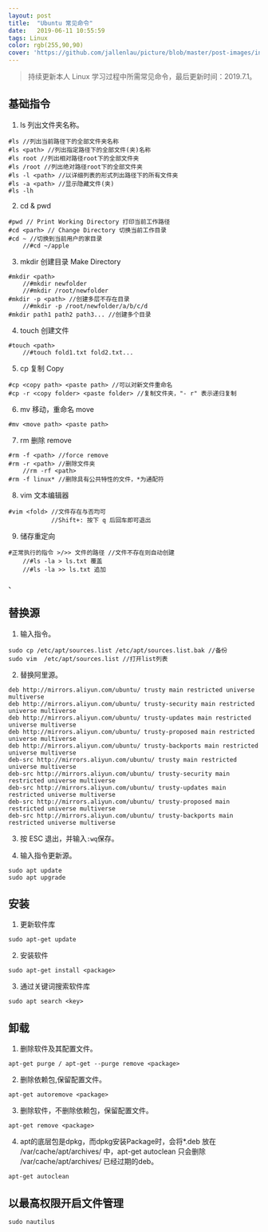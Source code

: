 ```yaml
---
layout: post
title:  "Ubuntu 常见命令"
date:   2019-06-11 10:55:59
tags: Linux
color: rgb(255,90,90)
cover: 'https://github.com/jallenlau/picture/blob/master/post-images/install_ubuntu.png?raw=true'
---
```


> 持续更新本人 Linux 学习过程中所需常见命令，最后更新时间：2019.7.1。

## 基础指令
1. ls 列出文件夹名称。
```
#ls //列出当前路径下的全部文件夹名称
#ls <path> //列出指定路径下的全部文件(夹)名称
#ls root //列出相对路径root下的全部文件夹
#ls /root //列出绝对路径root下的全部文件夹
#ls -l <path> //以详细列表的形式列出路径下的所有文件夹
#ls -a <path> //显示隐藏文件(夹)
#ls -lh
```

2. cd & pwd
```
#pwd // Print Working Directory 打印当前工作路径
#cd <parh> // Change Directory 切换当前工作目录
#cd ~ //切换到当前用户的家目录
    //#cd ~/apple
```

3. mkdir 创建目录 Make Directory
```
#mkdir <path>
    //#mkdir newfolder
    //#mkdir /root/newfolder
#mkdir -p <path> //创建多层不存在目录
    //#mkdir -p /root/newfolder/a/b/c/d
#mkdir path1 path2 path3... //创建多个目录
```

4. touch 创建文件
```
#touch <path>
    //#touch fold1.txt fold2.txt...
```

5. cp 复制 Copy
```
#cp <copy path> <paste path> //可以对新文件重命名
#cp -r <copy folder> <paste folder> //复制文件夹，"- r" 表示递归复制
```

6. mv 移动，重命名 move
```
#mv <move path> <paste path>
```

7. rm 删除 remove
```
#rm -f <path> //force remove
#rm -r <path> //删除文件夹
    //rm -rf <path>
#rm -f linux* //删除具有公共特性的文件，*为通配符
```

8. vim 文本编辑器
```
#vim <fold> //文件存在与否均可
            //Shift+: 按下 q 后回车即可退出
```

9. 储存重定向
```
#正常执行的指令 >/>> 文件的路径 //文件不存在则自动创建
    //#ls -la > ls.txt 覆盖
    //#ls -la >> ls.txt 追加
```

、


## 替换源
1. 输入指令。
```
sudo cp /etc/apt/sources.list /etc/apt/sources.list.bak //备份
sudo vim  /etc/apt/sources.list //打开list列表
```

2. 替换阿里源。
```
deb http://mirrors.aliyun.com/ubuntu/ trusty main restricted universe multiverse
deb http://mirrors.aliyun.com/ubuntu/ trusty-security main restricted universe multiverse
deb http://mirrors.aliyun.com/ubuntu/ trusty-updates main restricted universe multiverse
deb http://mirrors.aliyun.com/ubuntu/ trusty-proposed main restricted universe multiverse
deb http://mirrors.aliyun.com/ubuntu/ trusty-backports main restricted universe multiverse
deb-src http://mirrors.aliyun.com/ubuntu/ trusty main restricted universe multiverse
deb-src http://mirrors.aliyun.com/ubuntu/ trusty-security main restricted universe multiverse
deb-src http://mirrors.aliyun.com/ubuntu/ trusty-updates main restricted universe multiverse
deb-src http://mirrors.aliyun.com/ubuntu/ trusty-proposed main restricted universe multiverse
deb-src http://mirrors.aliyun.com/ubuntu/ trusty-backports main restricted universe multiverse
```

3. 按 ESC 退出，并输入`:wq`保存。

4. 输入指令更新源。
```
sudo apt update
sudo apt upgrade
```

## 安装
1. 更新软件库  
```
sudo apt-get update
```

2. 安装软件
```
sudo apt-get install <package>
```

3. 通过关键词搜索软件库
```
sudo apt search <key>
```

## 卸载
1. 删除软件及其配置文件。
```
apt-get purge / apt-get --purge remove <package>
```

2. 删除依赖包,保留配置文件。
```
apt-get autoremove <package>
```

3. 删除软件，不删除依赖包，保留配置文件。
```
apt-get remove <package>
```

4. apt的底层包是dpkg，而dpkg安装Package时，会将*.deb 放在 /var/cache/apt/archives/ 中，apt-get autoclean 只会删除 /var/cache/apt/archives/ 已经过期的deb。
```
apt-get autoclean
```

## 以最高权限开启文件管理
```
sudo nautilus
```
